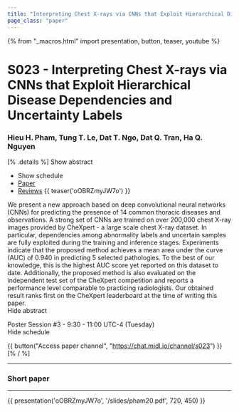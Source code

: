 ```yaml
---
title: "Interpreting Chest X-rays via CNNs that Exploit Hierarchical Disease Dependencies and Uncertainty Labels"
page_class: "paper"
---
```


{% from "_macros.html" import presentation, button, teaser, youtube %}

# S023 - Interpreting Chest X-rays via CNNs that Exploit Hierarchical Disease Dependencies and Uncertainty Labels

### Hieu H. Pham, Tung T. Le, Dat T. Ngo, Dat Q. Tran, Ha Q. Nguyen

[% .details %]
<a class="toggle_visibility" data-selector=".abstract" data-level="3">Show abstract</a>
- <a class="toggle_visibility" data-selector=".schedule" data-level="3">Show schedule</a>
- <a href="https://openreview.net/pdf?id=4o1GLIIHlh">Paper</a>
- <a href="https://openreview.net/forum?id=4o1GLIIHlh">Reviews</a>
{{ teaser('oOBRZmyJW7o') }}

<p>
    <span class="abstract">
        We present a new approach based on deep convolutional neural networks (CNNs) for predicting the presence of 14 common thoracic diseases and observations. A strong set of CNNs are trained on over 200,000 chest X-ray images provided by CheXpert - a large scale chest X-ray dataset. In particular, dependencies among abnormality labels and uncertain samples are fully exploited during the training and inference stages. Experiments indicate that the proposed method achieves a mean area under the curve (AUC) of 0.940 in predicting 5 selected pathologies. To the best of our knowledge, this is the highest AUC score yet reported on this dataset to date. Additionally, the proposed method is also evaluated on the independent test set of the CheXpert competition and reports a performance level comparable to practicing radiologists. Our obtained result ranks first on the CheXpert leaderboard at the time of writing this paper.
        <br>
        <span class="actions"><a class="toggle_visibility" data-level="2">Hide abstract</a></span>
    </span>
</p>

<p>
    <span class="schedule">
        Poster Session #3  - 9:30 - 11:00 UTC-4 (Tuesday)
        <br>
        <span class="actions"><a class="toggle_visibility" data-level="2">Hide schedule</a></span>
    </span>
</p>

{{ button("Access paper channel", "https://chat.midl.io/channel/s023") }}
[% / %]

---

### Short paper

---

{{ presentation('oOBRZmyJW7o', '/slides/pham20.pdf', 720, 450) }}